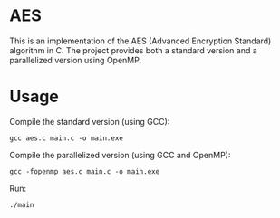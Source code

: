 AES
===

This is an implementation of the AES (Advanced Encryption Standard) algorithm in C. The project provides both a standard version and a parallelized version using OpenMP.

# Usage

Compile the standard version (using GCC): 
```shell
gcc aes.c main.c -o main.exe
```

Compile the parallelized version (using GCC and OpenMP): 
```shell
gcc -fopenmp aes.c main.c -o main.exe
```

Run:
```shell
./main
```
